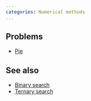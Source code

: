 ```yaml
---
categories: Numerical methods
...
```


## Problems
- [Pie](http://www.csc.kth.se/contest/nwerc/2006/problems/nwerc06.pdf)

## See also
- [Binary search]()
- [Ternary search]()